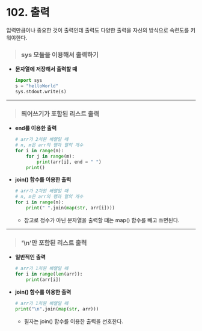 # 102. 출력
입력만큼이나 중요한 것이 출력인데 출력도 다양한 출력을 자신의 방식으로 숙련도를 키워야한다.

> ### sys 모듈을 이용해서 출력하기
* **문자열에 저장해서 출력할 때**
    ```py
    import sys
    s = "helloWorld"
    sys.stdout.write(s)
    ```
***
> ### 띄어쓰기가 포함된 리스트 출력
* **end를 이용한 출력**
    ```py
    # arr가 2차원 배열일 때
    # n, m은 arr의 행과 열의 개수
    for i in range(n):
        for j in range(m):
            print(arr[i], end = " ")
        print()
    ```
* **join() 함수를 이용한 출력**
    ```py
    # arr가 2차원 배열일 때
    # n, m은 arr의 행과 열의 개수
    for i in range(n):
        print(" ".join(map(str, arr[i])))
    ```
    - 참고로 정수가 아닌 문자열을 출력할 떄는 map() 함수를 빼고 쓰면된다.
***
> ### '\n'만 포함된 리스트 출력
* **일반적인 출력**
    ```py
    # arr가 1차원 배열일 때
    for i in range(len(arr)):
        print(arr[i])
    ```
* **join() 함수를 이용한 출력**
    ```py
    # arr가 1차원 배열일 때
    print("\n".join(map(str, arr)))
    ```
    - 필자는 join() 함수를 이용한 출력을 선호한다.